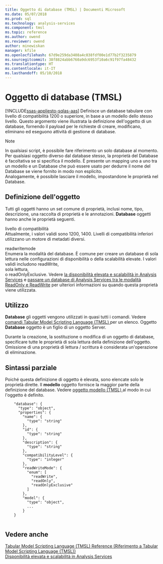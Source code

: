 ```yaml
---
title: Oggetto di database (TMSL) | Documenti Microsoft
ms.date: 05/07/2018
ms.prod: sql
ms.technology: analysis-services
ms.component: tmsl
ms.topic: reference
ms.author: owend
ms.reviewer: owend
author: minewiskan
manager: kfile
ms.openlocfilehash: 67d9e259da3408a4c038fdf00e1d77b2f3235879
ms.sourcegitcommit: 38f8824abb6760a9dc6953f10a6c91f97fa48432
ms.translationtype: HT
ms.contentlocale: it-IT
ms.lasthandoff: 05/10/2018
---
```

# <a name="database-object-tmsl"></a>Oggetto di database (TMSL)
[!INCLUDE[ssas-appliesto-sqlas-aas](../../includes/ssas-appliesto-sqlas-aas.md)]
  Definisce un database tabulare con livello di compatibilità 1200 o superiore, in base a un modello dello stesso livello. Questo argomento viene illustrata la definizione dell'oggetto di un database, fornendo il payload per le richieste di creare, modificano, eliminano ed eseguono attività di gestione di database.  
  
> [!NOTE]  
>  In qualsiasi script, è possibile fare riferimento un solo database al momento. Per qualsiasi oggetto diverso dal database stesso, la proprietà del Database è facoltativa se si specifica il modello. È presente un mapping uno a uno tra un modello e un Database che può essere usato per dedurre il nome del Database se viene fornito in modo non esplicito.   
> Analogamente, è possibile lasciare il modello, impostandone le proprietà nel Database.  
  
## <a name="object-definition"></a>Definizione dell'oggetto  
 Tutti gli oggetti hanno un set comune di proprietà, inclusi nome, tipo, descrizione, una raccolta di proprietà e le annotazioni. **Database** oggetti hanno anche le proprietà seguenti.  
  
 livello di compatibilità  
 Attualmente, i valori validi sono 1200, 1400. Livelli di compatibilità inferiori utilizzano un motore di metadati diversi.  
  
 readwritemode  
 Enumera la modalità del database. È comune per creare un database di sola lettura nelle configurazioni di disponibilità o della scalabilità elevate. I valori validi includono readWrite,  
                sola lettura,  
                o readOnlyExclusive. Vedere [la disponibilità elevata e scalabilità in Analysis Services](../../analysis-services/instances/high-availability-and-scalability-in-analysis-services.md) e [passare un database di Analysis Services tra le modalità ReadOnly e ReadWrite](../../analysis-services/multidimensional-models/switch-an-analysis-services-database-between-readonly-and-readwrite-modes.md) per ulteriori informazioni su quando questa proprietà viene utilizzata.  
  
## <a name="usage"></a>Utilizzo  
 **Database** gli oggetti vengono utilizzati in quasi tutti i comandi. Vedere [comandi Tabular Model Scripting Language &#40;TMSL&#41; ](../../analysis-services/tabular-models-scripting-language-commands/tmsl-reference-commands.md) per un elenco. Oggetto **Database** oggetto è un figlio di un oggetto Server.  
  
 Durante la creazione, la sostituzione o modifica di un oggetto di database, specificare tutte le proprietà di sola lettura della definizione dell'oggetto. Omissione di una proprietà di lettura / scrittura è considerata un'operazione di eliminazione.  
  
## <a name="partial-syntax"></a>Sintassi parziale  
 Poiché questa definizione di oggetto è elevata, sono elencate solo le proprietà dirette. Il **modello** oggetto fornisce la maggior parte della definizione del database. Vedere [oggetto modello &#40;TMSL&#41; ](../../analysis-services/tabular-models-scripting-language-objects/model-object-tmsl.md) al modo in cui l'oggetto è definito.  
  
```  
    "database": {  
      "type": "object",  
      "properties": {  
        "name": {  
          "type": "string"  
        },  
        "id": {  
          "type": "string"  
        },  
        "description": {  
          "type": "string"  
        },  
        "compatibilityLevel": {  
          "type": "integer"  
        },  
        "readWriteMode": {  
          "enum": [  
            "readWrite",  
            "readOnly",  
            "readOnlyExclusive"  
          ]  
        },  
        "model": {  
          "type": "object",  
          ...  
        }  
    }  
  
```  
  
## <a name="see-also"></a>Vedere anche  
 [Tabular Model Scripting Language &#40;TMSL&#41; Reference (Riferimento a Tabular Model Scripting Language &#40;TMSL&#41;)](../../analysis-services/tabular-model-scripting-language-tmsl-reference.md)   
 [Disponibilità elevata e scalabilità in Analysis Services](../../analysis-services/instances/high-availability-and-scalability-in-analysis-services.md)  
  
  

